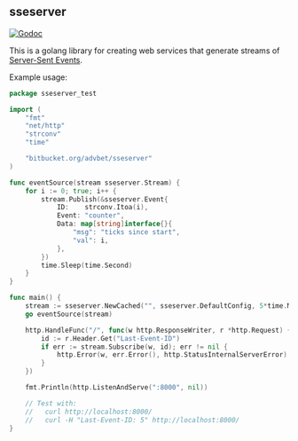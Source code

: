 sseserver
---------

[![Godoc](https://godoc.org/bitbucket.org/advbet/sseserver?status.svg)](https://godoc.org/bitbucket.org/advbet/sseserver)

This is a golang library for creating web services that generate streams of
[Server-Sent Events](https://www.w3.org/TR/eventsource/ "SSE").

Example usage:
```go
package sseserver_test

import (
	"fmt"
	"net/http"
	"strconv"
	"time"

	"bitbucket.org/advbet/sseserver"
)

func eventSource(stream sseserver.Stream) {
	for i := 0; true; i++ {
		stream.Publish(&sseserver.Event{
			ID:    strconv.Itoa(i),
			Event: "counter",
			Data: map[string]interface{}{
				"msg": "ticks since start",
				"val": i,
			},
		})
		time.Sleep(time.Second)
	}
}

func main() {
	stream := sseserver.NewCached("", sseserver.DefaultConfig, 5*time.Minute, time.Minute)
	go eventSource(stream)

	http.HandleFunc("/", func(w http.ResponseWriter, r *http.Request) {
		id := r.Header.Get("Last-Event-ID")
		if err := stream.Subscribe(w, id); err != nil {
			http.Error(w, err.Error(), http.StatusInternalServerError)
		}
	})

	fmt.Println(http.ListenAndServe(":8000", nil))

	// Test with:
	//   curl http://localhost:8000/
	//   curl -H "Last-Event-ID: 5" http://localhost:8000/
}
```

